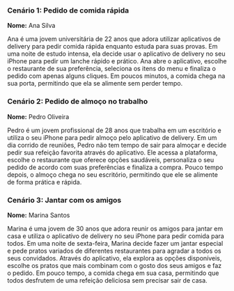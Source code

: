 ### Cenário 1: Pedido de comida rápida

**Nome:** Ana Silva

Ana é uma jovem universitária de 22 anos que adora utilizar aplicativos de delivery para pedir comida rápida enquanto estuda para suas provas. Em uma noite de estudo intensa, ela decide usar o aplicativo de delivery no seu iPhone para pedir um lanche rápido e prático. Ana abre o aplicativo, escolhe o restaurante de sua preferência, seleciona os itens do menu e finaliza o pedido com apenas alguns cliques. Em poucos minutos, a comida chega na sua porta, permitindo que ela se alimente sem perder tempo.

### Cenário 2: Pedido de almoço no trabalho

**Nome:** Pedro Oliveira

Pedro é um jovem profissional de 28 anos que trabalha em um escritório e utiliza o seu iPhone para pedir almoço pelo aplicativo de delivery. Em um dia corrido de reuniões, Pedro não tem tempo de sair para almoçar e decide pedir sua refeição favorita através do aplicativo. Ele acessa a plataforma, escolhe o restaurante que oferece opções saudáveis, personaliza o seu pedido de acordo com suas preferências e finaliza a compra. Pouco tempo depois, o almoço chega no seu escritório, permitindo que ele se alimente de forma prática e rápida.

### Cenário 3: Jantar com os amigos

**Nome:** Marina Santos

Marina é uma jovem de 30 anos que adora reunir os amigos para jantar em casa e utiliza o aplicativo de delivery no seu iPhone para pedir comida para todos. Em uma noite de sexta-feira, Marina decide fazer um jantar especial e pede pratos variados de diferentes restaurantes para agradar a todos os seus convidados. Através do aplicativo, ela explora as opções disponíveis, escolhe os pratos que mais combinam com o gosto dos seus amigos e faz o pedido. Em pouco tempo, a comida chega em sua casa, permitindo que todos desfrutem de uma refeição deliciosa sem precisar sair de casa.